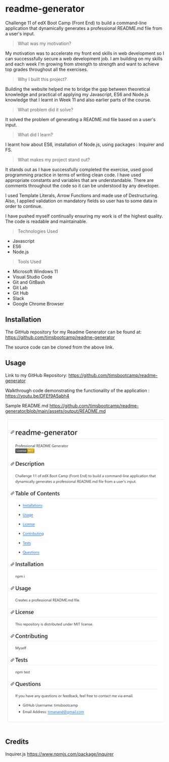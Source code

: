 # readme-generator
Challenge 11 of edX Boot Camp (Front End) to build a command-line application that dynamically generates a professional README.md file from a user's input.

> What was my motivation?

My motivation was to accelerate my front end skills in web development so I can successsfully secure a web development job.  I am building on my skills and each week I'm growing from strength to strength and want to achieve top grades throughout all the exercises.


>Why I built this project?

Building the website helped me to bridge the gap between theoretical knowledge and practical of applying
my Javascript, ES6 and Node.js knowledge that I learnt in Week 11 and also earlier parts of the course.


> What problem did it solve?

It solved the problem of generating a README.md file based on a user's input.


> What did I learn?

I learnt how about ES6, installation of Node.js, using packages : Inquirer and FS.


> What makes my project stand out? 

It stands out as I have successfully completed the exercise, used good programming practice in terms of writing clean code. I have used appropriate constants and variables that are understandable. There are comments throughout the code so it can be understood by any developer.  

I used Template Literals, Arrow Functions and made use of Destructuring. Also, I applied validation on mandatory
fields so user has to some data in order to continue.

I have pushed myself continually ensuring my work is of the highest quality. The code is readable and maintainable. 


> Technologies Used

* Javascript
* ES6
* Node.js


> Tools Used

* Microsoft Windows 11
* Visual Studio Code
* Git and GitBash
* Git Lab
* Git Hub
* Slack
* Google Chrome Browser


## Installation

The GitHub repository for my Readme Generator can be found at: 
https://github.com/timsbootcamp/readme-generator

The source code can be cloned from the above link. 


## Usage

Link to my GitHub Repository: https://github.com/timsbootcamp/readme-generator


Walkthrough code demonstrating the functionality of the application :
https://youtu.be/DFEf9A5abh4


Sample README.md
https://github.com/timsbootcamp/readme-generator/blob/main/assets/output/README.md

![screenshot](screenshot.png)



## Credits

Inquirer.js
https://www.npmjs.com/package/inquirer